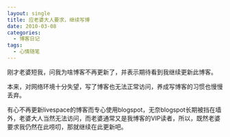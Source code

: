 ```yaml
---
layout: single
title: 应老婆大人要求，继续写博
date: 2010-03-08
categories:
  - 博客日记
tags:
  - 心情随笔
---
```


刚才老婆短我，问我为啥博客不再更新了，并表示期待看到我继续更新此博客。

本来，对网络环境十分失望，写了博客也无法正常访问，养成写博客的习惯也慢慢丢弃。

有心不再更新livespace的博客而专心使用blogspot，无奈blogspot长期被挡在墙外，老婆大人当然无法访问，而老婆通常又是我博客的VIP读者，所以，既然老婆要求我仍然在此唠叨，那就继续在此更新吧。
